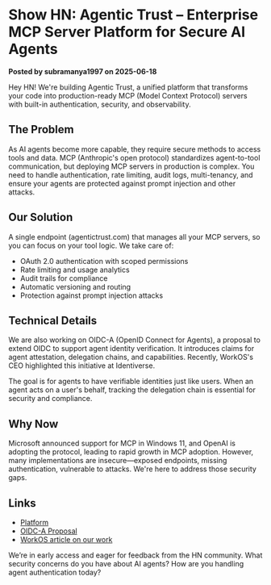 # Show HN: Agentic Trust – Enterprise MCP Server Platform for Secure AI Agents

**Posted by subramanya1997 on 2025-06-18**

Hey HN! We're building Agentic Trust, a unified platform that transforms your code into production-ready MCP (Model Context Protocol) servers with built-in authentication, security, and observability.

## The Problem
As AI agents become more capable, they require secure methods to access tools and data. MCP (Anthropic's open protocol) standardizes agent-to-tool communication, but deploying MCP servers in production is complex. You need to handle authentication, rate limiting, audit logs, multi-tenancy, and ensure your agents are protected against prompt injection and other attacks.

## Our Solution
A single endpoint (agentictrust.com) that manages all your MCP servers, so you can focus on your tool logic. We take care of:
- OAuth 2.0 authentication with scoped permissions
- Rate limiting and usage analytics
- Audit trails for compliance
- Automatic versioning and routing
- Protection against prompt injection attacks

## Technical Details
We are also working on OIDC-A (OpenID Connect for Agents), a proposal to extend OIDC to support agent identity verification. It introduces claims for agent attestation, delegation chains, and capabilities. Recently, WorkOS's CEO highlighted this initiative at Identiverse.

The goal is for agents to have verifiable identities just like users. When an agent acts on a user's behalf, tracking the delegation chain is essential for security and compliance.

## Why Now
Microsoft announced support for MCP in Windows 11, and OpenAI is adopting the protocol, leading to rapid growth in MCP adoption. However, many implementations are insecure—exposed endpoints, missing authentication, vulnerable to attacks. We're here to address those security gaps.

## Links
- [Platform](https://agentictrust.com)
- [OIDC-A Proposal](https://subramanya.ai/2025/04/28/oidc-a-proposal/)
- [WorkOS article on our work](https://workos.com/blog/identity-for-ai-agents)

We’re in early access and eager for feedback from the HN community. What security concerns do you have about AI agents? How are you handling agent authentication today?